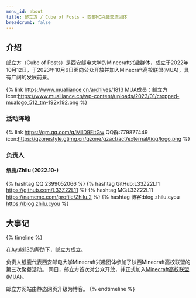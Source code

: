 ```yaml
---
menu_id: about
title: 邮立方 / Cube of Posts - 西邮MC兴趣交流团体
breadcrumb: false
---
```


## 介绍

邮立方（Cube of Posts）是西安邮电大学的Minecraft兴趣群体，成立于2022年10月12日，于2023年10月6日面向公众开放并加入Minecraft高校联盟(MUA)，具有广阔的发展前景。

{% link https://www.mualliance.cn/archives/1813 MUA成员：邮立方 icon:https://www.mualliance.cn/wp-content/uploads/2023/01/cropped-mualogo_512_tm-192x192.png %}

### 活动阵地
{% link https://qm.qq.com/q/MllD9EItGw QQ群:779877449 icon:https://qzonestyle.gtimg.cn/qzone/qzact/act/external/tiqq/logo.png %}

### 负责人
#### 纸鹿/Zhilu (2022.10-)
{% hashtag QQ:2399052066 %}
{% hashtag GitHub:L33Z22L11 https://github.com/L33Z22L11 %}
{% hashtag MC:L33Z22L11 https://namemc.com/profile/Zhilu.2 %}
{% hashtag 博客:blog.zhilu.cyou https://blog.zhilu.cyou %}

## 大事记
{% timeline %}
<!-- node 2022年10月12日 -->
在[Ayuki13](https://jiahuann.thisis.host)的帮助下，邮立方成立。
<!-- node 2023年10月6日 国庆假期 -->
负责人纸鹿代表西安邮电大学Minecraft兴趣团体参加了陕西Minecraft高校联盟的第三次聚餐活动。
同日，邮立方首次对公众开放，并正式加入[Minecraft高校联盟(MUA)](https://www.mualliance.cn/)。
<!-- node 2024年2月10日 龙年春节 -->
邮立方网站由静态网页升级为博客。
{% endtimeline %}
